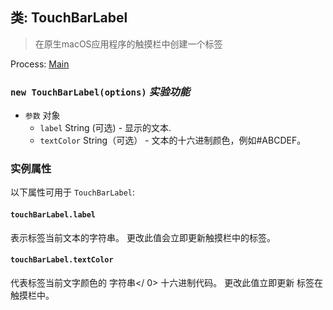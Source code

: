 ## 类: TouchBarLabel

> 在原生macOS应用程序的触摸栏中创建一个标签

Process: [Main](../tutorial/application-architecture.md#main-and-renderer-processes)

### `new TouchBarLabel(options)` *实验功能*

* `参数` 对象 
  * `label` String (可选) - 显示的文本.
  * `textColor` String（可选） - 文本的十六进制颜色，例如#ABCDEF。

### 实例属性

以下属性可用于 `TouchBarLabel`:

#### `touchBarLabel.label`

表示标签当前文本的字符串。 更改此值会立即更新触摸栏中的标签。

#### `touchBarLabel.textColor`

代表标签当前文字颜色的 字符串</ 0> 十六进制代码。 更改此值立即更新
标签在触摸栏中。</p>